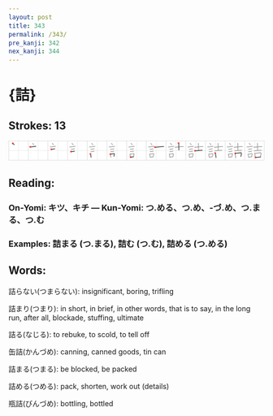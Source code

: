 ```yaml
---
layout: post
title: 343
permalink: /343/
pre_kanji: 342
nex_kanji: 344
---
```


# {詰}

## Strokes: 13

<div class="stroke"><img src="../images/E8A9B0.png" /></div>

## Reading:

### On-Yomi: キツ、キチ &mdash; Kun-Yomi: つ.める、つ.め、-づ.め、つ.まる、つ.む

### Examples: 詰まる (つ.まる), 詰む (つ.む), 詰める (つ.める)

## Words:

詰らない(つまらない): insignificant, boring, trifling

詰まり(つまり): in short, in brief, in other words, that is to say, in the long run, after all, blockade, stuffing, ultimate

詰る(なじる): to rebuke, to scold, to tell off

缶詰(かんづめ): canning, canned goods, tin can

詰まる(つまる): be blocked, be packed

詰める(つめる): pack, shorten, work out (details)

瓶詰(びんづめ): bottling, bottled
